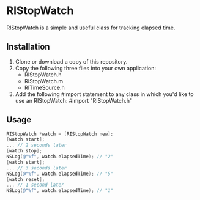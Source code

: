 # RIStopWatch

RIStopWatch is a simple and useful class for tracking elapsed time.

## Installation

1. Clone or download a copy of this repository.
2. Copy the following three files into your own application:
	- RIStopWatch.h
	- RIStopWatch.m
	- RITimeSource.h
3. Add the following #import statement to any class in which you'd like to use an RIStopWatch:
    #import "RIStopWatch.h"

## Usage

````objectivec
RIStopWatch *watch = [RIStopWatch new];
[watch start];
... // 2 seconds later
[watch stop];
NSLog(@"%f", watch.elapsedTime); // "2"
[watch start];
... // 3 seconds later
NSLog(@"%f", watch.elapsedTime); // "5"
[watch reset];
... // 1 second later
NSLog(@"%f", watch.elapsedTime); // "1"
````
